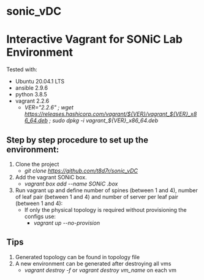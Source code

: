 # sonic_vDC
# Interactive Vagrant for SONiC Lab Environment
Tested with:
   * Ubuntu 20.04.1 LTS
   * ansible 2.9.6
   * python 3.8.5 
   * vagrant 2.2.6
      * *VER="2.2.6" ; wget https://releases.hashicorp.com/vagrant/${VER}/vagrant_${VER}_x86_64.deb ; sudo dpkg -i vagrant_${VER}_x86_64.deb*

## Step by step procedure to set up the environment: 
1. Clone the project
   * *git clone https://github.com/t8d7r/sonic_vDC*
2. Add the vagrant SONiC box.
   * *vagrant box add --name SONiC .box*
3. Run vagrant up and define number of spines (between 1 and 4), number of leaf pair (between 1 and 4) and number of server per leaf pair (between 1 and 4):
   * If only the physical topology is required without provisioning the configs use:
       * *vagrant up --no-provision*

## Tips 
1. Generated topology can be found in topology file
2. A new environment can be generated after destroying all vms 
   * *vagrant destroy -f* or *vagrant destroy vm_name* on each vm


